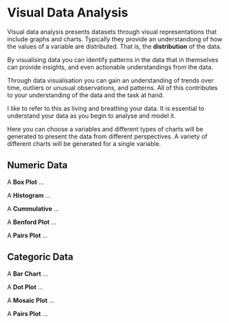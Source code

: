# Visual Data Analysis

Visual data analysis presents datasets through visual representations
that include graphs and charts. Typically they provide an
understandong of how the values of a variable are distributed. That
is, the **distribution** of the data. 

By visualising data you can identify patterns in the data that in
themselves can provide insights, and even actionable understandings
from the data.

Through data visualisation you can gain an understanding of trends
over time, outliers or unusual observations, and patterns. All of this
contributes to your understanding of the data and the task at hand.

I like to refer to this as living and breathing your data. It is
essential to understand your data as you begin to analyse and model
it.

Here you can choose a variables and different types of charts will be
generated to present the data from different perspectives. A variety
of different charts will be generated for a single variable.

> 

## Numeric Data

A **Box Plot** ...

A **Histogram** ...

A **Cummulative** ...

A **Benford Plot** ...

A **Pairs Plot** ...

> 

## Categoric Data

A **Bar Chart** ...

A **Dot Plot** ...

A **Mosaic Plot** ...

A **Pairs Plot** ...

> 
